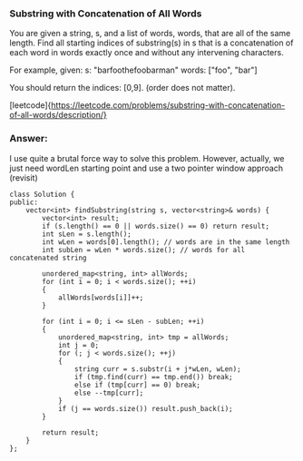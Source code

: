 ### Substring with Concatenation of All Words

You are given a string, s, and a list of words, words, that are all of the same length. Find all starting indices of substring(s) in s that is a concatenation of each word in words exactly once and without any intervening characters.

For example, given:
s: "barfoothefoobarman"
words: ["foo", "bar"]

You should return the indices: [0,9].
(order does not matter).

[leetcode]{https://leetcode.com/problems/substring-with-concatenation-of-all-words/description/}

### Answer:

I use quite a brutal force way to solve this problem. However, actually, we just need wordLen starting point and use a two pointer window approach (revisit)

	class Solution {
	public:
	    vector<int> findSubstring(string s, vector<string>& words) {
	        vector<int> result;
	        if (s.length() == 0 || words.size() == 0) return result;
	        int sLen = s.length();
	        int wLen = words[0].length(); // words are in the same length
	        int subLen = wLen * words.size(); // words for all concatenated string
	        
	        unordered_map<string, int> allWords;
	        for (int i = 0; i < words.size(); ++i)
	        {
	            allWords[words[i]]++;
	        }
	        
	        for (int i = 0; i <= sLen - subLen; ++i)
	        {
	            unordered_map<string, int> tmp = allWords;
	            int j = 0;
	            for (; j < words.size(); ++j)
	            {
	                string curr = s.substr(i + j*wLen, wLen);
	                if (tmp.find(curr) == tmp.end()) break;
	                else if (tmp[curr] == 0) break;
	                else --tmp[curr];
	            }
	            if (j == words.size()) result.push_back(i);
	        }
	        
	        return result;
	    }
	};